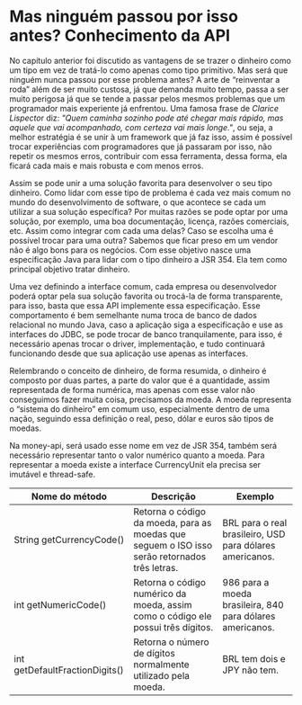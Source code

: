 # Mas ninguém passou por isso antes? Conhecimento da API


No capítulo anterior foi discutido as vantagens de se trazer o dinheiro como um tipo em vez de tratá-lo como apenas como tipo primitivo. Mas será que ninguém nunca passou por esse problema antes? A arte de “reinventar a roda” além de ser muito custosa, já que demanda muito tempo, passa a ser muito perigosa já que se tende a passar pelos mesmos problemas que um programador mais experiente já enfrentou. Uma famosa frase de *Clarice Lispecto*r diz: *"Quem caminha sozinho pode até chegar mais rápido, mas aquele que vai acompanhado, com certeza vai mais longe."*, ou seja, a melhor estratégia é se unir à um framework que já faz isso, assim é possível trocar experiências com programadores que já passaram por isso, não repetir os mesmos erros, contribuir com essa ferramenta, dessa forma, ela ficará cada mais e mais robusta e com menos erros.

Assim se pode unir a uma solução favorita para desenvolver o seu tipo dinheiro. Como lidar com esse tipo de problema é cada vez mais comum no mundo do desenvolvimento de software, o que acontece se cada um utilizar a sua solução específica? Por muitas razões se pode optar por uma solução, por exemplo, uma boa documentação, licença, razões comerciais, etc. Assim como integrar com cada uma delas? Caso se escolha uma é possível trocar para uma outra? Sabemos que ficar preso em um vendor não é algo bons para os negócios. Com esse objetivo nasce uma especificação Java para lidar com o tipo dinheiro a JSR 354. Ela tem como principal objetivo tratar dinheiro. 

Uma vez definindo a interface comum, cada empresa ou desenvolvedor poderá optar pela sua solução favorita ou trocá-la de forma transparente, para isso, basta que essa API implemente essa especificação. Esse comportamento é bem semelhante numa troca de banco de dados relacional no mundo Java, caso a aplicação siga a especificação e use as interfaces do JDBC, se pode trocar de banco tranquilamente, para isso, é necessário apenas trocar o driver, implementação, e tudo continuará funcionando desde que sua aplicação use apenas as interfaces.

Relembrando o conceito de dinheiro, de forma resumida, o dinheiro é composto por duas partes, a parte do valor que é a quantidade, assim representada de forma numérica, mas apenas com esse valor não conseguimos fazer muita coisa, precisamos da moeda. A moeda representa o “sistema do dinheiro” em comum uso, especialmente dentro de uma nação, seguindo essa definição o real, peso, dólar e euros são tipos de moedas.


Na money-api, será usado esse nome em vez de JSR 354, também será necessário representar tanto o valor numérico quanto a moeda. Para representar a moeda existe a interface CurrencyUnit ela precisa ser imutável e thread-safe.

|Nome do método| Descrição |Exemplo|
| -- | -- | -- |
|String getCurrencyCode()|Retorna o código da moeda, para as moedas que seguem o ISO isso serão retornados três letras.|BRL para o real brasileiro, USD para dólares americanos.
|int getNumericCode()|Retorna o código numérico da moeda, assim como o código ele possui três dígitos.|986 para a moeda brasileira, 840 para dólares americanos.|
|int getDefaultFractionDigits()|Retorna o número de dígitos normalmente utilizado pela moeda.|BRL tem dois e JPY não tem.|
